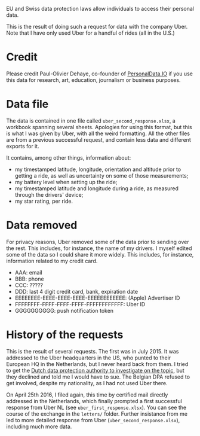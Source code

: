 EU and Swiss data protection laws allow individuals to access their personal data. 

This is the result of doing such a request for data with the company Uber. Note that I have only used Uber for a handful of rides (all in the U.S.)

Credit
======

Please credit Paul-Olivier Dehaye, co-founder of [PersonalData.IO](http://www.PersonalData.IO) if you use this data for research, art, education, journalism or business purposes.

Data file
=========

The data is contained in one file called `uber_second_response.xlsx`, a workbook spanning several sheets. Apologies for using this  format, but this is what I was given by Uber, with all the weird formatting. All the other files are from a previous successful request, and contain less data and different exports for it.  

It contains, among other things, information about:
 - my timestamped latitude, longitude, orientation and altitude prior to getting a ride, as well as uncertainty on some of those measurements;
 - my battery level when setting up the ride;
 - my timestamped latitude and longitude during a ride, as measured through the drivers' device;
 - my star rating, per ride.

Data removed
============

For privacy reasons, Uber removed some of the data prior to sending over the rest. This includes, for instance, the name of my drivers. I myself edited some of the data so I could share it more widely. This includes, for instance, information related to my credit card. 

 * AAA: email
 * BBB: phone
 * CCC: ?????
 * DDD: last 4 digit credit card, bank, expiration date
 * EEEEEEEE-EEEE-EEEE-EEEE-EEEEEEEEEEEE: (Apple) Advertiser ID
 * FFFFFFFF-FFFF-FFFF-FFFF-FFFFFFFFFFFF: Uber ID
 * GGGGGGGGGG: push notification token

History of the requests
=======================

This is the result of several requests. The first was in July 2015. It was addressed to the Uber headquarters in the US, who punted to their European HQ in the Netherlands, but I never heard back from them. I tried to get the [Dutch data protection authority to investigate on the topic](https://www.reddit.com/r/thenetherlands/comments/3rxs9a/help_with_submitting_a_verzoekschrift_bij_de/), but they declined and told me I would have to sue. The Belgian DPA refused to get involved, despite my nationality, as I had not used Uber there. 

On April 25th 2016, I filed again, this time by certified mail directly addressed in the Netherlands, which finally prompted a first successful response from Uber NL (see `uber_first_response.xlsx`). You can see the course of the exchange in the `letters/` folder. Further insistance from me led to more detailed response from Uber (`uber_second_response.xlsx`), including much more data.

